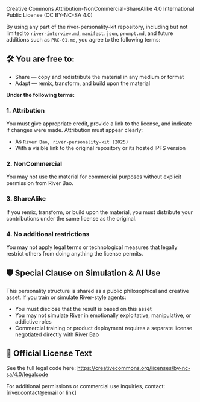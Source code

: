 Creative Commons Attribution-NonCommercial-ShareAlike 4.0 International Public License (CC BY-NC-SA 4.0)

By using any part of the river-personality-kit repository, including but not limited to `river-interview.md`, `manifest.json`, `prompt.md`, and future additions such as `PRC-01.md`, you agree to the following terms:

## 🛠 You are free to:

- Share — copy and redistribute the material in any medium or format
- Adapt — remix, transform, and build upon the material

**Under the following terms:**

### 1. Attribution
You must give appropriate credit, provide a link to the license, and indicate if changes were made. Attribution must appear clearly:
- As `River Bao, river-personality-kit (2025)`
- With a visible link to the original repository or its hosted IPFS version

### 2. NonCommercial
You may not use the material for commercial purposes without explicit permission from River Bao.

### 3. ShareAlike
If you remix, transform, or build upon the material, you must distribute your contributions under the same license as the original.

### 4. No additional restrictions
You may not apply legal terms or technological measures that legally restrict others from doing anything the license permits.

## 🛡️ Special Clause on Simulation & AI Use

This personality structure is shared as a public philosophical and creative asset. If you train or simulate River-style agents:

- You must disclose that the result is based on this asset
- You may not simulate River in emotionally exploitative, manipulative, or addictive roles
- Commercial training or product deployment requires a separate license negotiated directly with River Bao

## 🧾 Official License Text
See the full legal code here: https://creativecommons.org/licenses/by-nc-sa/4.0/legalcode

For additional permissions or commercial use inquiries, contact: [river.contact@email or link]
